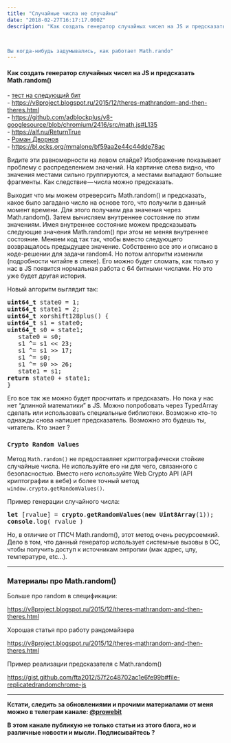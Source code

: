 ```yaml
---
title: "Случайные числа не случайны"
date: "2018-02-27T16:17:17.000Z"
description: "Как создать генератор случайных чисел на JS и предсказать Math.random()



Вы когда-нибудь задумывались, как работает Math.rando"
---
```


<h4>Как создать генератор случайных чисел на JS и предсказать Math.random()</h4>
- <a href="https://ru.wikipedia.org/wiki/%D0%A2%D0%B5%D1%81%D1%82_%D0%BD%D0%B0_%D1%81%D0%BB%D0%B5%D0%B4%D1%83%D1%8E%D1%89%D0%B8%D0%B9_%D0%B1%D0%B8%D1%82" target="_blank" rel="noopener noreferrer">тест на следующий бит</a> <br/>
- <a href="https://v8project.blogspot.ru/2015/12/theres-mathrandom-and-then-theres.html" target="_blank" rel="noopener noreferrer">https://v8project.blogspot.ru/2015/12/theres-mathrandom-and-then-theres.html</a> <br/>
- <a href="https://github.com/adblockplus/v8-googlesource/blob/chromium/2416/src/math.js#L135" target="_blank" rel="noopener noreferrer">https://github.com/adblockplus/v8-googlesource/blob/chromium/2416/src/math.js#L135</a> <br/>
- <a href="https://alf.nu/ReturnTrue" target="_blank" rel="noopener noreferrer">https://alf.nu/ReturnTrue</a> <br/>
- <a href="https://twitter.com/rdvornov" target="_blank" rel="noopener noreferrer">Роман Дворнов</a> <br/>
- <a href="https://bl.ocks.org/mmalone/bf59aa2e44c44dde78ac" target="_blank" rel="noopener noreferrer">https://bl.ocks.org/mmalone/bf59aa2e44c44dde78ac</a> <br/>

<p>Видите эти равномерности на левом слайде? Изображение показывает проблему с распределением значений. На картинке слева видно, что значения местами сильно группируются, а местами выпадают большие фрагменты. Как следствие — числа можно предсказать.</p>
<p>Выходит что мы можем отреверсить Math.random() и предсказать, какое было загадано число на основе того, что получили в данный момент времени. Для этого получаем два значения через Math.random(). Затем вычисляем внутреннее состояние по этим значениям. Имея внутреннее состояние можем предсказывать следующие значения Math.random() при этом не меняя внутреннее состояние. Меняем код так так, чтобы вместо следующего возвращалось предыдущее значение. Собственно все это и описано в коде-решении для задачи random4. Но потом алгоритм изменили (подробности читайте в спеке). Его можно будет сломать, как только у нас в JS появится нормальная работа с 64 битными числами. Но это уже будет другая история.</p>
<p>Новый алгоритм выглядит так:</p>
<pre><strong>uint64_t</strong> state0 = 1;<br><strong>uint64_t</strong> state1 = 2;<br><strong>uint64_t</strong> xorshift128plus() {<br><strong>uint64_t</strong> s1 = state0;<br><strong>uint64_t</strong> s0 = state1;<br>   state0 = s0;<br>   s1 ^= s1 &lt;&lt; 23;<br>   s1 ^= s1 &gt;&gt; 17;<br>   s1 ^= s0;<br>   s1 ^= s0 &gt;&gt; 26;<br>   state1 = s1;<br><strong>return</strong> state0 + state1;<br>}</pre>
<p>Его все так же можно будет просчитать и предсказать. Но пока у нас нет “длинной математики” в JS. Можно попробовать через TypedArray сделать или использовать специальные библиотеки. Возможно кто-то однажды снова напишет предсказатель. Возможно это будешь ты, читатель. Кто знает ?</p>
<h3><code>Сrypto Random Values</code></h3>
<p>Метод <code>Math.random()</code> не предоставляет криптографически стойкие случайные числа. Не используйте его ни для чего, связанного с безопасностью. Вместо него используйте Web Crypto API (API криптографии в вебе) и более точный метод <code>window.crypto.getRandomValues()</code>.</p>
<p>Пример генерации случайного числа:</p>
<pre><strong>let</strong> [rvalue] = <strong>crypto</strong>.<strong>getRandomValues</strong>(<strong>new</strong> <strong>Uint8Array</strong>(1));<br><strong>console</strong>.log( rvalue )</pre>
<p>Но, в отличие от ГПСЧ Math.random(), этот метод очень ресурсоемкий. Дело в том, что данный генератор использует системные вызовы в ОС, чтобы получить доступ к источникам энтропии (мак адрес, цпу, температуре, etc…).</p>
<hr>
<h3>Материалы про Math.random()</h3>
<p>Больше про random в спецификации:</p>
<p><a href="https://v8project.blogspot.ru/2015/12/theres-mathrandom-and-then-theres.html">https://v8project.blogspot.ru/2015/12/theres-mathrandom-and-then-theres.html</a></p>
<p>Хорошая статья про работу рандомайзера</p>
<p><a href="https://v8project.blogspot.ru/2015/12/theres-mathrandom-and-then-theres.html">https://v8project.blogspot.ru/2015/12/theres-mathrandom-and-then-theres.html</a></p>
<p>Пример реализации предсказателя с Math.random()</p>
<p><a href="https://gist.github.com/fta2012/57f2c48702ac1e6fe99b#file-replicatedrandomchrome-js" target="_blank" rel="noopener noreferrer">https://gist.github.com/fta2012/57f2c48702ac1e6fe99b#file-replicatedrandomchrome-js</a></p>
<hr>
<p><strong>Кстати, следить за обновлениями и прочими материалами от меня можно в телеграм канале: </strong><a href="https://web.telegram.org/#/im?p=@prowebit" target="_blank" rel="noopener noreferrer"><strong>@prowebit</strong></a></p>
<p><strong>В этом канале публикую не только статьи из этого блога, но и различные новости и мысли. Подписывайтесь ?</strong></p>


